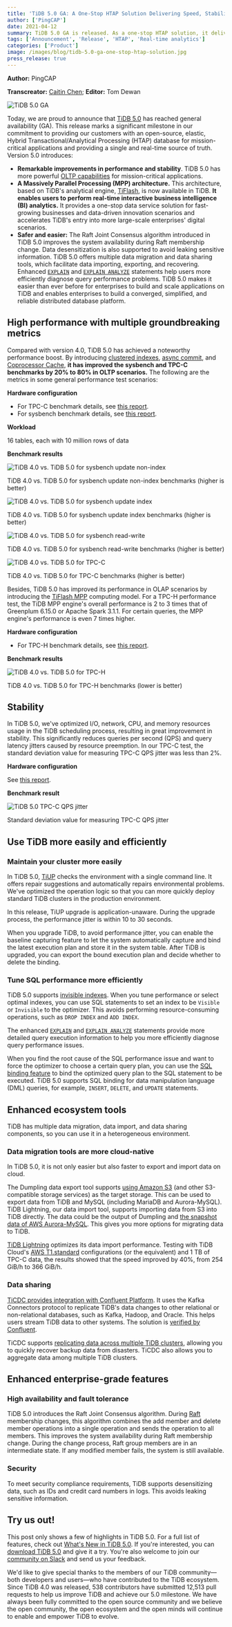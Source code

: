 ```yaml
---
title: 'TiDB 5.0 GA: A One-Stop HTAP Solution Delivering Speed, Stability, and Simplicity'
author: ['PingCAP']
date: 2021-04-12
summary: TiDB 5.0 GA is released. As a one-stop HTAP solution, it delivers better and more stable OLTP performance and enhanced OLAP performance with a Massively Parallel Processing engine.
tags: ['Announcement', 'Release', 'HTAP', 'Real-time analytics']
categories: ['Product']
image: /images/blog/tidb-5.0-ga-one-stop-htap-solution.jpg
press_release: true
---
```


**Author:** PingCAP

**Transcreator:** [Caitin Chen](https://github.com/CaitinChen); **Editor:** Tom Dewan

![TiDB 5.0 GA](media/tidb-5.0-ga-one-stop-htap-solution.jpg)

Today, we are proud to announce that [TiDB 5.0](https://docs.pingcap.com/tidb/v5.0/release-5.0.0) has reached general availability (GA). This release marks a significant milestone in our commitment to providing our customers with an open-source, elastic, Hybrid Transactional/Analytical Processing (HTAP) database for mission-critical applications and providing a single and real-time source of truth. Version 5.0 introduces:

* **Remarkable improvements in performance and stability**. TiDB 5.0 has more powerful [OLTP capabilities](https://docs.pingcap.com/tidb/v5.0/release-5.0.0) for mission-critical applications.
* **A Massively Parallel Processing (MPP) architecture.** This architecture, based on TiDB's analytical engine, [TiFlash](https://docs.pingcap.com/tidb/v5.0/tiflash-overview), is now available in TiDB. **It enables users to perform real-time interactive business intelligence (BI) analytics.** It provides a one-stop data service solution for fast-growing businesses and data-driven innovation scenarios and accelerates TiDB's entry into more large-scale enterprises' digital scenarios.
* **Safer and easier:** The Raft Joint Consensus algorithm introduced in TiDB 5.0 improves the system availability during Raft membership change. Data desensitization is also supported to avoid leaking sensitive information. TiDB 5.0 offers multiple data migration and data sharing tools, which facilitate data importing, exporting, and recovering. Enhanced [`EXPLAIN`](https://docs.pingcap.com/tidb/v5.0/sql-statement-explain) and [`EXPLAIN ANALYZE`](https://docs.pingcap.com/tidb/v5.0/sql-statement-explain-analyze) statements help users more efficiently diagnose query performance problems. TiDB 5.0 makes it easier than ever before for enterprises to build and scale applications on TiDB and enables enterprises to build a converged, simplified, and reliable distributed database platform.

## High performance with multiple groundbreaking metrics

Compared with version 4.0, TiDB 5.0 has achieved a noteworthy performance boost. By introducing [clustered indexes](https://docs.pingcap.com/tidb/v5.0/clustered-indexes), [async commit](https://docs.pingcap.com/tidb/v5.0/system-variables#tidb_enable_async_commit-new-in-v50), and [Coprocessor Cache](https://docs.pingcap.com/tidb/v5.0/coprocessor-cache#coprocessor-cache), **it has improved the sysbench and TPC-C benchmarks by 20% to 80% in OLTP scenarios.** The following are the metrics in some general performance test scenarios:

**Hardware configuration**

* For TPC-C benchmark details, see [this report](https://docs.pingcap.com/tidb/v5.0/v5.0-performance-benchmarking-with-tpcc).
* For sysbench benchmark details, see [this report](https://docs.pingcap.com/tidb/v5.0/v5.0-performance-benchmarking-with-tpcc).

**Workload**

16 tables, each with 10 million rows of data

**Benchmark results**

![TiDB 4.0 vs. TiDB 5.0 for sysbench update non-index](media/tidb-4-vs-5-sysbench-update-non-index.jpg)
<div class="caption-center"> TiDB 4.0 vs. TiDB 5.0 for sysbench update non-index benchmarks (higher is better) </div>

![TiDB 4.0 vs. TiDB 5.0 for sysbench update index](media/tidb-4-vs-5-sysbench-update-index.jpg)
<div class="caption-center"> TiDB 4.0 vs. TiDB 5.0 for sysbench update index benchmarks (higher is better) </div>

![TiDB 4.0 vs. TiDB 5.0 for sysbench read-write](media/tidb-4-vs-5-sysbench-read-write.jpg)
<div class="caption-center"> TiDB 4.0 vs. TiDB 5.0 for sysbench read-write benchmarks (higher is better) </div>

![TiDB 4.0 vs. TiDB 5.0 for TPC-C](media/tidb-4-vs-5-tpc-c.jpg)
<div class="caption-center"> TiDB 4.0 vs. TiDB 5.0 for TPC-C benchmarks (higher is better) </div>

Besides, TiDB 5.0 has improved its performance in OLAP scenarios by introducing the [TiFlash MPP](https://docs.pingcap.com/tidb/v5.0/use-tiflash) computing model. For a TPC-H performance test, the TiDB MPP engine's overall performance is 2 to 3 times that of Greenplum 6.15.0 or Apache Spark 3.1.1. For certain queries, the MPP engine's performance is even 7 times higher.

**Hardware configuration**

* For TPC-H benchmark details, see [this report](https://docs.pingcap.com/tidb/v5.0/v5.0-performance-benchmarking-with-tpch).

**Benchmark results**

![TiDB 4.0 vs. TiDB 5.0 for TPC-H](media/tidb-4-vs-5-tpc-h.jpg)
<div class="caption-center"> TiDB 4.0 vs. TiDB 5.0 for TPC-H benchmarks (lower is better) </div>

## Stability

In TiDB 5.0, we've optimized I/O, network, CPU, and memory resources usage in the TiDB scheduling process, resulting in great improvement in stability. This significantly reduces queries per second (QPS) and query latency jitters caused by resource preemption. In our TPC-C test, the standard deviation value for measuring TPC-C QPS jitter was less than 2%.

**Hardware configuration**

See [this report](https://docs.pingcap.com/tidb/v5.0/v5.0-performance-benchmarking-with-tpch#hardware-prerequisite).

**Benchmark result**

![TiDB 5.0 TPC-C QPS jitter](media/tidb-5-tpc-c-qps-jitter.jpg)
<div class="caption-center"> Standard deviation value for measuring TPC-C QPS jitter </div>

## Use TiDB more easily and efficiently

### Maintain your cluster more easily

In TiDB 5.0, [TiUP](https://docs.pingcap.com/tidb/v5.0/tiup-overview) checks the environment with a single command line. It offers repair suggestions and automatically repairs environmental problems. We've optimized the operation logic so that you can more quickly deploy standard TiDB clusters in the production environment.

In this release, TiUP upgrade is application-unaware. During the upgrade process, the performance jitter is within 10 to 30 seconds.

When you upgrade TiDB, to avoid performance jitter, you can enable the baseline capturing feature to let the system automatically capture and bind the latest execution plan and store it in the system table. After TiDB is upgraded, you can export the bound execution plan and decide whether to delete the binding.

### Tune SQL performance more efficiently

TiDB 5.0 supports [invisible indexes](https://docs.pingcap.com/tidb/v5.0/sql-statement-create-index). When you tune performance or select optimal indexes, you can use SQL statements to set an index to be `Visible` or `Invisible` to the optimizer. This avoids performing resource-consuming operations, such as `DROP INDEX` and `ADD INDEX`.

The enhanced [`EXPLAIN`](https://docs.pingcap.com/tidb/v5.0/sql-statement-explain) and [`EXPLAIN ANALYZE`](https://docs.pingcap.com/tidb/v5.0/sql-statement-explain-analyze) statements provide more detailed query execution information to help you more efficiently diagnose query performance issues.

When you find the root cause of the SQL performance issue and want to force the optimizer to choose a certain query plan, you can use the [SQL binding feature](https://docs.pingcap.com/tidb/v5.0/sql-plan-management) to bind the optimized query plan to the SQL statement to be executed. TiDB 5.0 supports SQL binding for data manipulation language (DML) queries, for example, `INSERT`, `DELETE`, and `UPDATE` statements.

## Enhanced ecosystem tools

TiDB has multiple data migration, data import, and data sharing components, so you can use it in a heterogeneous environment.

### Data migration tools are more cloud-native

In TiDB 5.0, it is not only easier but also faster to export and import data on cloud.

The Dumpling data export tool supports [using Amazon S3](https://docs.pingcap.com/tidb/v5.0/dumpling-overview#export-data-to-amazon-s3-cloud-storage) (and other S3-compatible storage services) as the target storage. This can be used to export data from TiDB and MySQL (including MariaDB and Aurora-MySQL). TiDB Lightning, our data import tool, supports importing data from S3 into TiDB directly. The data could be the output of Dumpling and [the snapshot data of AWS Aurora-MySQL](https://docs.pingcap.com/tidb/v5.0/migrate-from-aurora-using-lightning). This gives you more options for migrating data to TiDB.

[TiDB Lightning](https://docs.pingcap.com/tidb/v5.0/tidb-lightning-overview) optimizes its data import performance. Testing with TiDB Cloud's [AWS T1.standard](https://pingcap.com/products/tidbcloud/) configurations (or the equivalent) and 1 TB of TPC-C data, the results showed that the speed improved by 40%, from 254 GiB/h to 366 GiB/h.

### Data sharing

[TiCDC provides integration with Confluent Platform](https://docs.pingcap.com/tidb/v5.0/integrate-confluent-using-ticdc). It uses the Kafka Connectors protocol to replicate TiDB's data changes to other relational or non-relational databases, such as Kafka, Hadoop, and Oracle. This helps users stream TiDB data to other systems. The solution is [verified by Confluent](https://www.confluent.io/hub/pingcap/ticdc).

TiCDC supports [replicating data across multiple TiDB clusters](https://docs.pingcap.com/tidb/v5.0/manage-ticdc#cyclic-replication), allowing you to quickly recover backup data from disasters. TiCDC also allows you to aggregate data among multiple TiDB clusters.

## Enhanced enterprise-grade features

### High availability and fault tolerance

TiDB 5.0 introduces the Raft Joint Consensus algorithm. During [Raft](https://docs.pingcap.com/tidb/v5.0/glossary#regionpeerraft-group) membership changes, this algorithm combines the add member and delete member operations into a single operation and sends the operation to all members. This improves the system availability during Raft membership change. During the change process, Raft group members are in an intermediate state. If any modified member fails, the system is still available.

### Security

To meet security compliance requirements, TiDB supports desensitizing data, such as IDs and credit card numbers in logs. This avoids leaking sensitive information.

## Try us out!

This post only shows a few of highlights in TiDB 5.0. For a full list of features, check out [What's New in TiDB 5.0](https://docs.pingcap.com/tidb/v5.0/release-5.0.0). If you're interested, you can [download TiDB 5.0](https://pingcap.com/download/) and give it a try. You're also welcome to join our [community on Slack](https://slack.tidb.io/invite?team=tidb-community&channel=everyone&ref=pingcap-blog) and send us your feedback.

We'd like to give special thanks to the members of our TiDB community—both developers and users—who have contributed to the TiDB ecosystem. Since TiDB 4.0 was released, 538 contributors have submitted 12,513 pull requests to help us improve TiDB and achieve our 5.0 milestone. We have always been fully committed to the open source community and we believe the open community, the open ecosystem and the open minds will continue to enable and empower TiDB to evolve.
